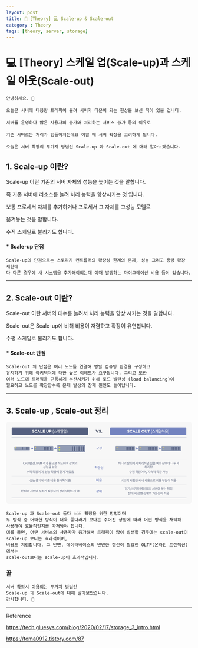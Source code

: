```yaml
---
layout: post
title: 📖 [Theory] 💻 Scale-up & Scale-out
category : Theory
tags: [theory, server, storage]
---
```


# 💻 [Theory] 스케일 업(Scale-up)과 스케일 아웃(Scale-out)

    안녕하세요. 👋
    
    오늘은 서버에 대용량 트래픽이 몰려 서버가 다운이 되는 현상을 보신 적이 있을 겁니다.
    
    서버를 운영하다 많은 사용자의 증가와 처리하는 서비스 증가 등의 이유로 
    
    기존 서버로는 처리가 힘들어지는데요 이럴 때 서버 확장을 고려하게 됩니다.
    
    오늘은 서버 확장의 두가지 방법인 Scale-up 과 Scale-out 에 대해 알아보겠습니다.
        
## 1. Scale-up 이란?

   Scale-up 이란 기존의 서버 자체의 성능을 높이는 것을 말합니다.
   
   즉 기존 서버에 리소스를 늘려 처리 능력을 향상시키는 것 입니다.
   
   보통 프로세서 자체를 추가하거나 프로세서 그 자체를 고성능 모델로 
   
   옮겨놓는 것을 말합니다.
   
   수직 스케일로 불리기도 합니다.
   
#### * Scale-up 단점
    
    Scale-up의 단점으로는 스토리지 컨트롤러의 확장성 한계의 문제, 성능 그리고 용량 확장 제한에
    다 다른 경우에 새 시스템을 추가해야되는데 이때 발생하는 마이그레이션 비용 등이 있습니다.
    
-------------

## 2. Scale-out 이란?

 Scale-out 이란 서버의 대수를 늘려서 처리 능력을 향상 시키는 것을 말합니다.
 
 Scale-out은 Scale-up에 비해 비용이 저렴하고 확장이 유연합니다.
 
 수평 스케일로 불리기도 합니다.


#### * Scale-out 단점

 
    Scale-out 의 단점은 여러 노드를 연결해 병렬 컴퓨팅 환경을 구성하고
    유지하기 위해 아키텍처에 대한 높은 이해도가 요구됩니다. 그리고 또한
    여러 노드에 트래픽을 균등하게 분산시키기 위해 로드 밸런싱 (load balancing)이
    필요하고 노드를 확장할수록 문제 발생의 잠재 원인도 늘어납니다. 


---------------

## 3. Scale-up , Scale-out 정리

![comparison](/images/2020-7-7/scaleup_scaleout_comparison.png)

    Scale-up 과 Scale-out 둘다 서버 확장을 위한 방법이며
    두 방식 중 어떠한 방식이 더욱 좋다라기 보다는 주어진 상황에 따라 어떤 방식을 채택해
    사용해야 효율적인지를 따져봐야 합니다.
    예를 들면, 어떤 서비스의 사용자가 증가해서 트래픽이 많이 발생할 경우에는 scale-out이 scale-up 보다는 효과적이며,
    비용도 저렴합니다. 그 반면, 데이터베이스의 빈번한 갱신이 필요한 OLTP(온라인 트랜잭션)에서는
    scale-out보다는 scale-up이 효과적입니다.

    
### 끝
    
    서버 확장시 이용되는 두가지 방법인
    Scale-up 과 Scale-out에 대해 알아보았습니다.
    감사합니다. 🙏
    

-------------------------------------------------

Reference

https://tech.gluesys.com/blog/2020/02/17/storage_3_intro.html

https://toma0912.tistory.com/87